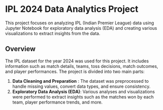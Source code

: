 # IPL 2024 Data Analytics Project

This project focuses on analyzing IPL (Indian Premier League) data using Jupyter Notebook for exploratory data analysis (EDA) and creating various visualizations to extract insights from the data.

## Overview

The IPL dataset for the year 2024 was used for this project. It includes information such as match details, teams, toss decisions, match outcomes, and player performances. The project is divided into two main parts:

1. **Data Cleaning and Preparation** : The dataset was preprocessed to handle missing values, convert data types, and ensure consistency.
2. **Exploratory Data Analysis (EDA)**:  Various analyses and visualizations were performed to extract insights such as the matches won by each team, player performance trends, and more. 
